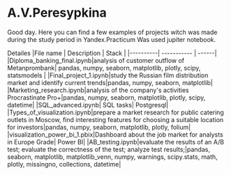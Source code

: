 # A.V.Peresypkina
Good day. Here you can find a few examples of projects witch was made during the study period in Yandex.Practicum
Was used jupiter notebook.

Detailes
|File name | Description | Stack | 
|----------| ----------- | ------|
|Diploma_banking_final.ipynb|analysis of customer outflow of Metanprombank| pandas, numpy, seaborn, matplotlib, plotly, scipy, statsmodels |
|Final_project_1.ipynb|study the Russian film distribution market and identify current trends|pandas, numpy, seaborn, matplotlib|
|Marketing_research.ipynb|analysis of the company's activities Procrastinate Pro+|pandas, numpy, seaborn, matplotlib, plotly, scipy, datetime|
|SQL_advanced.ipynb| SQL tasks| Postgresql|
|Types_of_visualization.ipynb|prepare a market research for public catering outlets in Moscow, find interesting features for choosing a suitable location for investors|pandas, numpy, seaborn, matplotlib, plotly, folium|
|visualization_power_bi_1.pbix|Dashboard about the job market for analysts in Europe Grade| Power BI|
|АВ_testing.ipynb|evaluate the results of an A/B test; evaluate the correctness of the test; analyze test results;|pandas, seaborn, matplotlib, matplotlib_venn, numpy, warnings, scipy.stats, math, plotly, missingno, collections,  datetime|


